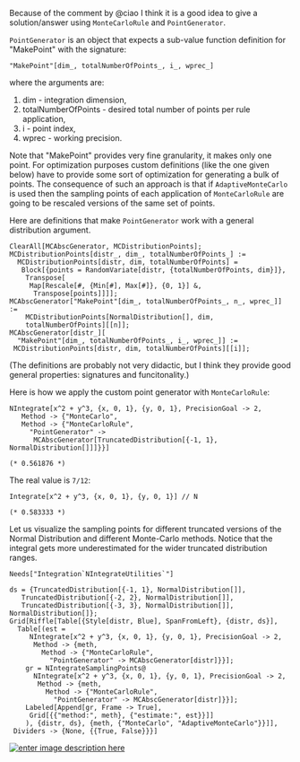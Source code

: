 Because of the comment by @ciao I think it is a good idea to give a solution/answer using `MonteCarloRule` and `PointGenerator`.

`PointGenerator` is an object that expects a sub-value function definition for "MakePoint" with the signature:

    "MakePoint"[dim_, totalNumberOfPoints_, i_, wprec_]

where the arguments are: 

1. dim - integration dimension, 
2. totalNumberOfPoints - desired total number of points per rule application,
3. i - point index,
4. wprec - working precision.

Note that "MakePoint" provides very fine granularity, it makes only one point. For optimization purposes custom definitions (like the one given below) have to provide some sort of optimization for generating a bulk of points. The consequence of such an approach is that if `AdaptiveMonteCarlo` is used then the sampling points of each application of `MonteCarloRule` are going to be rescaled versions of the same set of points.

Here are definitions that make `PointGenerator` work with a general distribution argument.

    ClearAll[MCAbscGenerator, MCDistributionPoints];
    MCDistributionPoints[distr_, dim_, totalNumberOfPoints_] :=
      MCDistributionPoints[distr, dim, totalNumberOfPoints] =
       Block[{points = RandomVariate[distr, {totalNumberOfPoints, dim}]},
        Transpose[
         Map[Rescale[#, {Min[#], Max[#]}, {0, 1}] &, 
          Transpose[points]]]];
    MCAbscGenerator["MakePoint"[dim_, totalNumberOfPoints_, n_, wprec_]] :=
        MCDistributionPoints[NormalDistribution[], dim, 
        totalNumberOfPoints][[n]];
    MCAbscGenerator[distr_][
      "MakePoint"[dim_, totalNumberOfPoints_, i_, wprec_]] :=
     MCDistributionPoints[distr, dim, totalNumberOfPoints][[i]];

(The definitions are probably not very didactic, but I think they provide good general properties: signatures and funcitonality.)

Here is how we apply the custom point generator with `MonteCarloRule`:

    NIntegrate[x^2 + y^3, {x, 0, 1}, {y, 0, 1}, PrecisionGoal -> 2,
       Method -> {"MonteCarlo", 
       Method -> {"MonteCarloRule", 
         "PointGenerator" -> 
          MCAbscGenerator[TruncatedDistribution[{-1, 1}, NormalDistribution[]]]}}]

    (* 0.561876 *)

The real value is `7/12`:

    Integrate[x^2 + y^3, {x, 0, 1}, {y, 0, 1}] // N
    
    (* 0.583333 *)

Let us visualize the sampling points for different truncated versions of the Normal Distribution and different Monte-Carlo methods. Notice that the integral gets more underestimated for the wider truncated distribution ranges.

    Needs["Integration`NIntegrateUtilities`"]
    
    ds = {TruncatedDistribution[{-1, 1}, NormalDistribution[]], 
       TruncatedDistribution[{-2, 2}, NormalDistribution[]], 
       TruncatedDistribution[{-3, 3}, NormalDistribution[]], NormalDistribution[]};
    Grid[Riffle[Table[{Style[distr, Blue], SpanFromLeft}, {distr, ds}], 
      Table[(est =
         NIntegrate[x^2 + y^3, {x, 0, 1}, {y, 0, 1}, PrecisionGoal -> 2, 
          Method -> {meth, 
            Method -> {"MonteCarloRule", 
              "PointGenerator" -> MCAbscGenerator[distr]}}];
        gr = NIntegrateSamplingPoints@
          NIntegrate[x^2 + y^3, {x, 0, 1}, {y, 0, 1}, PrecisionGoal -> 2, 
           Method -> {meth, 
             Method -> {"MonteCarloRule", 
               "PointGenerator" -> MCAbscGenerator[distr]}}];
        Labeled[Append[gr, Frame -> True], 
         Grid[{{"method:", meth}, {"estimate:", est}}]]
        ), {distr, ds}, {meth, {"MonteCarlo", "AdaptiveMonteCarlo"}}]], 
     Dividers -> {None, {{True, False}}}]

[![enter image description here][1]][1]


  [1]: http://i.stack.imgur.com/IyMX6.png
